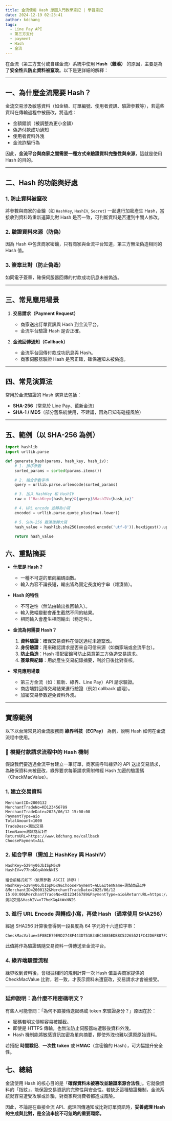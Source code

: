 ```yaml
---
title: 金流使用 Hash 原因入門教學筆記 | 學習筆記
date: 2024-12-19 02:23:41
author: kdchang
tags:
  - Line Pay API
  - 第三方支付
  - payment
  - Hash
  - 金流
---
```


在金流（第三方支付或自建金流）系統中使用 **Hash（雜湊）** 的原因，主要是為了**安全性**與**防止資料被竄改**。以下是更詳細的解釋：

---

## 一、為什麼金流需要 Hash？

金流交易涉及敏感資料（如金額、訂單編號、使用者資訊、驗證參數等），若這些資料在傳輸過程中被竄改，將造成：

- 金額錯誤（被調整為更小金額）
- 偽造付款成功通知
- 使用者資料外洩
- 金流詐騙行為

因此，**金流平台與商家之間需要一種方式來驗證資料完整性與來源**，這就是使用 Hash 的目的。

---

## 二、Hash 的功能與好處

### 1. 防止資料被竄改

將參數與商家的金鑰（如 `HashKey`, `HashIV`, `Secret`) 一起進行加密產生 Hash，當接收到資料時重新運算比對 Hash 是否一致，可判斷資料是否遭到中間人修改。

### 2. 驗證資料來源（防偽）

因為 Hash 中包含商家密鑰，只有商家與金流平台知道，第三方無法偽造相同的 Hash 值。

### 3. 簽章比對（防止偽造）

如同電子簽章，確保伺服器回傳的付款成功訊息未被偽造。

---

## 三、常見應用場景

1. **交易請求（Payment Request）**

   - 商家送出訂單資訊與 Hash 到金流平台。
   - 金流平台驗證 Hash 是否正確。

2. **金流回傳通知（Callback）**

   - 金流平台回傳付款成功訊息與 Hash。
   - 商家伺服器驗證 Hash 是否正確，確保通知未被偽造。

---

## 四、常見演算法

常用於金流驗證的 Hash 演算法包括：

- **SHA-256**（常見於 Line Pay、藍新金流）
- **SHA-1 / MD5**（部分舊系統使用，不建議，因為已知有碰撞風險）

---

## 五、範例（以 SHA-256 為例）

```python
import hashlib
import urllib.parse

def generate_hash(params, hash_key, hash_iv):
    # 1. 排序參數
    sorted_params = sorted(params.items())

    # 2. 組合參數字串
    query = urllib.parse.urlencode(sorted_params)

    # 3. 加入 HashKey 和 HashIV
    raw = f"HashKey={hash_key}&{query}&HashIV={hash_iv}"

    # 4. URL encode 並轉為小寫
    encoded = urllib.parse.quote_plus(raw).lower()

    # 5. SHA-256 雜湊後轉大寫
    hash_value = hashlib.sha256(encoded.encode('utf-8')).hexdigest().upper()

    return hash_value
```

## 六、重點摘要

- **什麼是 Hash？**

  - 一種不可逆的單向編碼函數。
  - 輸入內容不論長短，輸出皆為固定長度的字串（雜湊值）。

- **Hash 的特性**

  - 不可逆性（無法由輸出推回輸入）。
  - 輸入微幅變動會產生截然不同的結果。
  - 相同輸入會產生相同輸出（穩定性）。

- **金流為何需要 Hash？**

  1. **資料驗證**：確保交易資料在傳送過程未遭竄改。
  2. **身份驗證**：用來確認請求是否來自可信來源（如商家端或金流平台）。
  3. **防止偽造**：Hash 搭配密鑰可防止惡意第三方偽造交易請求。
  4. **簽章與紀錄**：用於產生交易紀錄摘要，利於日後比對查核。

- **常見應用場景**

  - 第三方金流（如：藍新、綠界、Line Pay）API 請求驗證。
  - 商店端對回傳交易結果進行驗證（例如 callback 處理）。
  - 加密交易參數避免資料外洩。

---

## 實際範例

以下以台灣常見的金流服務商 **綠界科技（ECPay）** 為例，說明 Hash 如何在金流流程中使用。

### 📌 模擬付款請求流程中的 Hash 機制

假設我們要透過金流平台建立一筆訂單，商家需呼叫綠界的 API 送出交易請求，為確保資料未被竄改，綠界要求每筆請求需附帶經 Hash 加密的驗證碼（CheckMacValue）。

### 1. 建立交易資料

```plaintext
MerchantID=2000132
MerchantTradeNo=KD123456789
MerchantTradeDate=2025/06/12 15:00:00
PaymentType=aio
TotalAmount=1000
TradeDesc=測試交易
ItemName=測試商品1件
ReturnURL=https://www.kdchang.me/callback
ChoosePayment=ALL
```

### 2. 組合字串（需加上 HashKey 與 HashIV）

```plaintext
HashKey=5294y06JbISpM5x9
HashIV=v77hoKGq4kWxNNIS

組合前格式如下（依照參數 ASCII 排序）：
HashKey=5294y06JbISpM5x9&ChoosePayment=ALL&ItemName=測試商品1件&MerchantID=2000132&MerchantTradeDate=2025/06/12 15:00:00&MerchantTradeNo=KD123456789&PaymentType=aio&ReturnURL=https://www.kdchang.me/callback&TotalAmount=1000&TradeDesc=測試交易&HashIV=v77hoKGq4kWxNNIS
```

### 3. 進行 URL Encode 與轉成小寫，再做 Hash（通常使用 SHA256）

經過 SHA256 計算後會得到一段長度為 64 字元的十六進位字串：

```plaintext
CheckMacValue=5F8BCE79E9D2748F443D751B34EC5085EDB8C52265521FC42D6F807F208F47D2
```

此值將作為驗證碼隨交易資料一併傳送至金流平台。

### 4. 綠界端驗證流程

綠界收到資料後，會根據相同的規則計算一次 Hash 值並與商家提供的 CheckMacValue 比對，若一致，才表示資料未遭竄改，交易請求才會被接受。

---

### 延伸說明：為什麼不用密碼明文？

有些人可能會問：「為何不直接傳送密碼或 token 來驗證身分？」原因在於：

- 密碼若明文傳輸容易被攔截。
- 即使是 HTTPS 傳輸，也無法防止伺服器端遭駭後資料外洩。
- Hash 機制能將敏感資訊加密為單向摘要，即使外洩也難以還原原始資料。

若搭配 **時間戳記**、**一次性 token** 或 **HMAC**（含密鑰的 Hash），可大幅提升安全性。

## 七、總結

金流使用 Hash 的核心目的是「**確保資料未被篡改並驗證來源合法性**」。它就像資料的「指紋」，能保證交易資訊的完整性與安全性。若缺乏這種驗證機制，金流系統就容易遭受攻擊或詐騙，對商家與消費者都造成風險。

因此，不論是在串接金流 API、處理回傳通知或比對訂單資訊時，**妥善處理 Hash 的生成與比對，是金流串接不可忽略的重要環節。**
